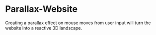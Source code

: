 # Parallax-Website
 Creating a parallax effect on mouse moves from user input will turn the website into a reactive 3D landscape.
